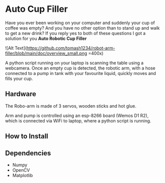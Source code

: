 # Auto Cup Filler

Have you ever been working on your computer and suddenly your cup of coffee was empty? 
And you have no other option than to stand up and walk to get a new drink?
If you reply yes to both of these questions I got a solution for you
**Auto Robotic Cup Filler**

![Alt Text](https://github.com/tomash1234/robot-arm-filler/blob/main/doc/overview_small.png =400x)

A python script running on your laptop is scanning the table using a webcamera.
Once an empty cup is detected, the robotic arm, with a hose connected 
to a pump in tank with your favourite liquid, quickly moves and fills your cup. 



## Hardware

The Robo-arm is made of 3 servos, wooden sticks and hot glue. 


Arm and pump is controlled using an esp-8266 board (Wemos D1 R2), 
which is connected via WiFi to laptop, where a python script is running.


## How to Install


## Dependencies
* Numpy
* OpenCV
* Matplotlib 